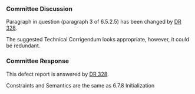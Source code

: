 ### Committee Discussion

Paragraph in question (paragraph 3 of 6.5.2.5) has been changed by [DR
328](issue:0328).

The suggested Technical Corrigendum looks appropriate, however, it could be
redundant.

### Committee Response

This defect report is answered by [DR 328](issue:0328).

Constraints and Semantics are the same as 6.7.8 Initialization
